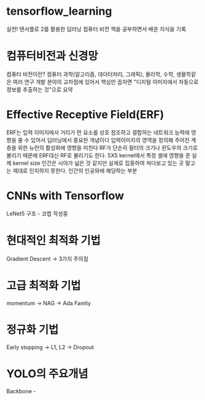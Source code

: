 # tensorflow_learning
실전! 텐서플로 2를 활용한 딥러닝 컴퓨터 비전 책을 공부하면서 배운 지식을 기록

# 컴퓨터비전과 신경망
컴퓨터 비전이란?
컴퓨터 과학(알고리즘, 데이터처리, 그래픽), 물리학, 수학, 생물학같은 여러 연구 개발 분야의 교차점에 있어서 핵심만 꼽자면 "디지털 이미지에서 자동으로 정보를 추출하는 것"으로 요약

# Effective Receptive Field(ERF)
ERF는 입력 이미지에서 거리가 먼 요소를 상호 참조하고 결합하는 네트워크 능력에 영향을 줄 수 있어서 딥러닝에서 중요한 개념이다
입력이미지의 영역을 정의해 주어진 계층을 위한 뉴런의 활성화에 영향을 미친다
RF가 단순히 필터의 크기나 윈도우의 크기로 불리기 때문에 ERF대신 RF로 불리기도 한다. 
5X5 kernel에서 특정 셀에 영향을 준 실제 kernel size
인간은 시야가 넓은 것 같지만 실제로 집중하여 쳐다보고 있는 곳 말고는 제대로 인지하지 못한다. 인간의 인공와에 해당하는 부분 

# CNNs with Tensorflow
LeNet5 구조 - 코랩 작성중

# 현대적인 최적화 기법
Gradient Descent -> 3가지 주의점 

# 고급 최적화 기법
momentum -> NAG -> Ada Famliy 

# 정규화 기법
Early stopping -> L1, L2 -> Dropout


# YOLO의 주요개념

Backbone - 

